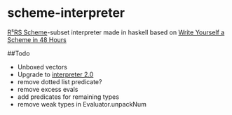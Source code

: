 # scheme-interpreter
[R⁵RS Scheme](http://www.schemers.org/Documents/Standards/R5RS/HTML)-subset interpreter made in haskell based on [Write Yourself a Scheme in 48 Hours](https://en.wikibooks.org/wiki/Write_Yourself_a_Scheme_in_48_Hours)

##Todo
 - Unboxed vectors
 - Upgrade to [interpreter 2.0](https://wespiser.com/writings/wyas/home.html)
 - remove dotted list predicate?
 - remove excess evals
 - add predicates for remaining types
 - remove weak types in Evaluator.unpackNum 
